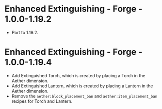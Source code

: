 # Enhanced Extinguishing - Forge - 1.0.0-1.19.2

- Port to 1.19.2.

# Enhanced Extinguishing - Forge - 1.0.0-1.19.4

- Add Extinguished Torch, which is created by placing a Torch in the Aether dimension.
- Add Extinguished Lantern, which is created by placing a Lantern in the Aether dimension.
- Remove the `aether:block_placement_ban` and `aether:item_placement_ban` recipes for Torch and Lantern.

